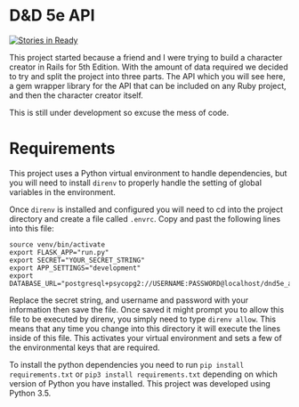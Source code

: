 # D&D 5e API

[![Stories in Ready](https://badge.waffle.io/breynolds-dev/dnd5e-api-python.png?label=ready&title=Ready)](https://waffle.io/breynolds-dev/dnd5e-api-python?utm_source=badge)

This project started because a friend and I were trying to build a character
creator in Rails for 5th Edition. With the amount of data required we decided to
try and split the project into three parts.  The API which you will see here, a
gem wrapper library for the API that can be included on any Ruby project, and
then the character creator itself.

This is still under development so excuse the mess of code.

# Requirements

This project uses a Python virtual environment to handle dependencies, but you
will need to install `direnv` to properly handle the setting of global variables
in the environment.

Once `direnv` is installed and configured you will need to cd into the project
directory and create a file called `.envrc`.  Copy and past the following lines
into this file:


```
source venv/bin/activate
export FLASK_APP="run.py"
export SECRET="YOUR_SECRET_STRING"
export APP_SETTINGS="development"
export DATABASE_URL="postgresql+psycopg2://USERNAME:PASSWORD@localhost/dnd5e_api"
```

Replace the secret string, and username and password with your information then
save the file. Once saved it might prompt you to allow this file to be executed
by direnv, you simply need to type `direnv allow`.  This means that any time you
change into this directory it will execute the lines inside of this file.  This
activates your virtual environment and sets a few of the environmental keys that
are required.

To install the python dependencies you need to run `pip install requirements.txt`
or `pip3 install requirements.txt` depending on which version of Python you have
installed. This project was developed using Python 3.5.
